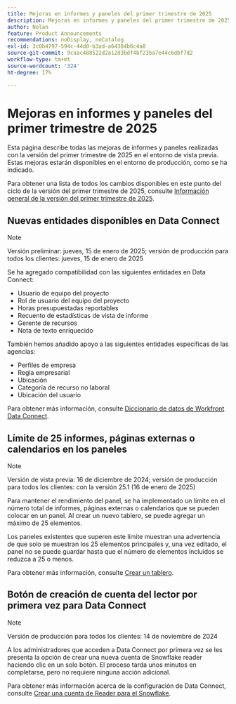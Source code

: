 ```yaml
---
title: Mejoras en informes y paneles del primer trimestre de 2025
description: Mejoras en informes y paneles del primer trimestre de 2025
author: Nolan
feature: Product Announcements
recommendations: noDisplay, noCatalog
exl-id: 3c0b4797-594c-44d0-b3ad-a64384b6c4a8
source-git-commit: 9caac488522d2a12d3bdf4bf23ba7e44c6dbf7d2
workflow-type: tm+mt
source-wordcount: '324'
ht-degree: 17%

---
```


# Mejoras en informes y paneles del primer trimestre de 2025

Esta página describe todas las mejoras de informes y paneles realizadas con la versión del primer trimestre de 2025 en el entorno de vista previa. Estas mejoras estarán disponibles en el entorno de producción, como se ha indicado.

Para obtener una lista de todos los cambios disponibles en este punto del ciclo de la versión del primer trimestre de 2025, consulte [Información general de la versión del primer trimestre de 2025](/help/quicksilver/product-announcements/product-releases/25-q1-release-activity/25-q1-release-overview.md).

## Nuevas entidades disponibles en Data Connect

>[!NOTE]
>
>Versión preliminar: jueves, 15 de enero de 2025; versión de producción para todos los clientes: jueves, 15 de enero de 2025

Se ha agregado compatibilidad con las siguientes entidades en Data Connect:

* Usuario de equipo del proyecto
* Rol de usuario del equipo del proyecto
* Horas presupuestadas reportables
* Recuento de estadísticas de vista de informe
* Gerente de recursos
* Nota de texto enriquecido

También hemos añadido apoyo a las siguientes entidades específicas de las agencias:

* Perfiles de empresa
* Regla empresarial
* Ubicación
* Categoría de recurso no laboral
* Ubicación del usuario

Para obtener más información, consulte [Diccionario de datos de Workfront Data Connect](/help/quicksilver/reports-and-dashboards/data-lake/data-dictionary.md).

## Límite de 25 informes, páginas externas o calendarios en los paneles

>[!NOTE]
>
>Versión de vista previa: 16 de diciembre de 2024; versión de producción para todos los clientes: con la versión 25.1 (16 de enero de 2025)

Para mantener el rendimiento del panel, se ha implementado un límite en el número total de informes, páginas externas o calendarios que se pueden colocar en un panel. Al crear un nuevo tablero, se puede agregar un máximo de 25 elementos.

Los paneles existentes que superen este límite muestran una advertencia de que solo se muestran los 25 elementos principales y, una vez editado, el panel no se puede guardar hasta que el número de elementos incluidos se reduzca a 25 o menos.

Para obtener más información, consulte [Crear un tablero](/help/quicksilver/reports-and-dashboards/dashboards/creating-and-managing-dashboards/create-dashboard.md).

## Botón de creación de cuenta del lector por primera vez para Data Connect

>[!NOTE]
>
>Versión de producción para todos los clientes: 14 de noviembre de 2024

A los administradores que acceden a Data Connect por primera vez se les presenta la opción de crear una nueva cuenta de Snowflake reader haciendo clic en un solo botón. El proceso tarda unos minutos en completarse, pero no requiere ninguna acción adicional.

Para obtener más información acerca de la configuración de Data Connect, consulte [Crear una cuenta de Reader para el Snowflake](/help/quicksilver/reports-and-dashboards/data-lake/create-a-reader-account.md).
